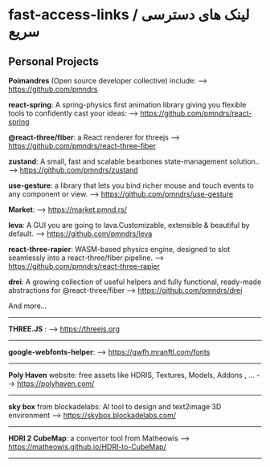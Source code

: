 # fast-access-links / لینک های دسترسی سریع
Personal Projects
---------
**Poimandres** (Open source developer collective) include: --> https://github.com/pmndrs 

**react-spring**: A spring-physics first animation library giving you flexible tools to confidently cast your ideas: --> https://github.com/pmndrs/react-spring

      
**@react-three/fiber**: a React renderer for threejs --> https://github.com/pmndrs/react-three-fiber

      
**zustand**: A small, fast and scalable bearbones state-management solution.. --> https://github.com/pmndrs/zustand

      
**use-gesture**: a library that lets you bind richer mouse and touch events to any component or view. --> https://github.com/pmndrs/use-gesture

      
**Market**: --> https://market.pmnd.rs/


**leva**: A GUI you are going to lava.Customizable, extensible & beautiful by default. --> https://github.com/pmndrs/leva

      
**react-three-rapier**: WASM-based physics engine, designed to slot seamlessly into a react-three/fiber pipeline. --> https://github.com/pmndrs/react-three-rapier

        
**drei**: A growing collection of useful helpers and fully functional, ready-made abstractions for @react-three/fiber --> https://github.com/pmndrs/drei

And more...

--------------

**THREE.JS** : --> https://threejs.org

--------------

**google-webfonts-helper**: --> https://gwfh.mranftl.com/fonts 

--------------

**Poly Haven** website: free assets like HDRIS, Textures, Models, Addons , ... --> https://polyhaven.com/

-------------- 

**sky box** from blockadelabs: AI tool to design and text2image 3D environment --> https://skybox.blockadelabs.com/

---------------

**HDRI 2 CubeMap**: a convertor tool from Matheowis --> https://matheowis.github.io/HDRI-to-CubeMap/

---------------

